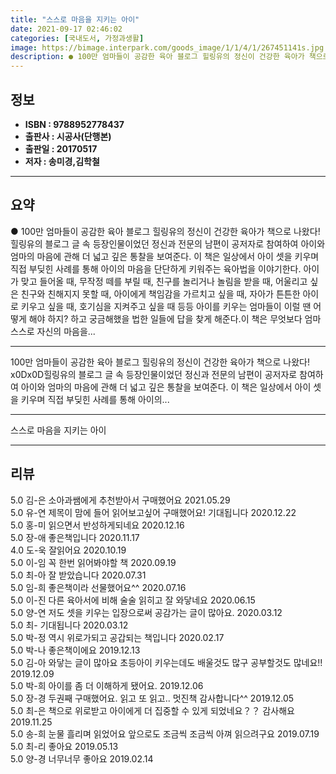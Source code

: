 ```yaml
---
title: "스스로 마음을 지키는 아이"
date: 2021-09-17 02:46:02
categories: [국내도서, 가정과생활]
image: https://bimage.interpark.com/goods_image/1/1/4/1/267451141s.jpg
description: ● 100만 엄마들이 공감한 육아 블로그 힐링유의 정신이 건강한 육아가 책으로 나왔다! 힐링유의 블로그 글 속 등장인물이었던 정신과 전문의 남편이 공저자로 참여하여 아이와 엄마의 마음에 관해 더 넓고 깊은 통찰을 보여준다. 이 책은 일상에서 아이 셋을 키우며 직접 부딪힌 사례를 통해
---
```


## **정보**

- **ISBN : 9788952778437**
- **출판사 : 시공사(단행본)**
- **출판일 : 20170517**
- **저자 : 송미경,김학철**

------



## **요약**

●  100만 엄마들이 공감한 육아 블로그 힐링유의 정신이 건강한 육아가 책으로 나왔다! 힐링유의 블로그 글 속 등장인물이었던 정신과 전문의 남편이 공저자로 참여하여 아이와 엄마의 마음에 관해 더 넓고 깊은 통찰을 보여준다. 이 책은 일상에서 아이 셋을 키우며 직접 부딪힌 사례를 통해 아이의 마음을 단단하게 키워주는 육아법을 이야기한다. 아이가 맞고 들어올 때, 무작정 떼를 부릴 때, 친구를 놀리거나 놀림을 받을 때, 어울리고 싶은 친구와 친해지지 못할 때, 아이에게 책임감을 가르치고 싶을 때, 자아가 튼튼한 아이로 키우고 싶을 때, 호기심을 지켜주고 싶을 때 등등 아이를 키우는 엄마들이 이럴 땐 어떻게 해야 하지? 하고 궁금해했을 법한 일들에 답을 찾게 해준다.이 책은 무엇보다 엄마 스스로 자신의 마음을...

------

100만 엄마들이 공감한 육아 블로그 힐링유의 정신이 건강한 육아가 책으로 나왔다! x0Dx0D힐링유의 블로그 글 속 등장인물이었던 정신과 전문의 남편이 공저자로 참여하여 아이와 엄마의 마음에 관해 더 넓고 깊은 통찰을 보여준다. 이 책은 일상에서 아이 셋을 키우며 직접 부딪힌 사례를 통해 아이의... 

------


스스로 마음을 지키는 아이 

------


## **리뷰** 

5.0 김-은 소아과쌤에게 추천받아서 구매했어요 2021.05.29 <br/>5.0 유-연 제목이 맘에 들어 읽어보고싶어 구매했어요! 기대됩니다 2020.12.22 <br/>5.0 홍-미 읽으면서 반성하게되네요 2020.12.16 <br/>5.0 장-애 좋은책입니다  2020.11.17 <br/>4.0 도-욱 잘읽어요 2020.10.19 <br/>5.0 이-임 꼭 한번 읽어봐야할 책 2020.09.19 <br/>5.0 최-아 잘 받았습니다 2020.07.31 <br/>5.0 임-희 좋은책이라 선물했어요^^ 2020.07.16 <br/>5.0 이-진 다른 육아서에 비해 술술 읽히고 잘 와닿네요 2020.06.15 <br/>5.0 양-연 저도 셋을 키우는 입장으로써 공감가는 글이 많아요. 2020.03.12 <br/>5.0 최- 기대됩니다 2020.03.12 <br/>5.0 박-정 역시 위로가되고 공갑되는 책입니다 2020.02.17 <br/>5.0 박-나 좋은책이에요 2019.12.13 <br/>5.0 김-아 와닿는 글이 많아요 초등아이 키우는데도 배울것도 많구 공부할것도 많네요!! 2019.12.09 <br/>5.0 박-희 아이를 좀 더 이해하게 됐어요. 2019.12.06 <br/>5.0 장-경 두권째 구매했어요. 읽고 또 읽고..
멋진책 감사합니다^^ 2019.12.05 <br/>5.0 최-은 책으로 위로받고 아이에게 더 집중할 수
있게 되었네요？？ 감사해요 2019.11.25 <br/>5.0 송-희 눈물 흘리며 읽었어요
앞으로도 조금씩 조금씩 아껴 읽으려구요 2019.07.19 <br/>5.0 최-리 좋아요 2019.05.13 <br/>5.0 양-경 너무너무 좋아요 2019.02.14 <br/>